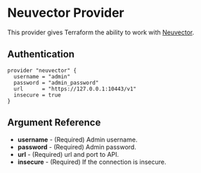 # Neuvector Provider

This provider gives Terraform the ability to work with [Neuvector](https://neuvector.com).

## Authentication

```hcl
provider "neuvector" {
  username = "admin"
  password = "admin_password"
  url      = "https://127.0.0.1:10443/v1"
  insecure = true
}
```

## Argument Reference

* **username** - (Required) Admin username.
* **password** - (Required) Admin password.
* **url** - (Required) url and port to API.
* **insecure** - (Required) If the connection is insecure.
